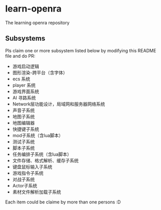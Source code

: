 # learn-openra
The learning openra repository

## Subsystems

Pls claim one or more subsystem listed below by modifying this README file and do PR:

- 游戏启动逻辑
- 图形渲染-跨平台（含字体）
- ecs 系统
- player 系统
- 游戏界面系统 
- AI 寻路系统 
- Network层功能设计，局域网和服务器网络系统
- 声音子系统
- 地图子系统
- 地图编辑器
- 快捷键子系统 
- mod子系统（含lua脚本）
- 测试子系统
- 脚本子系统
- 任务编排子系统（含lua脚本）
- 文件存储、格式解析、缓存子系统
- 键盘鼠标输入子系统
- 游戏指令子系统
- 对战子系统
- Actor子系统
- 素材文件解析加载子系统

Each item could be claime by more than one persons :D

